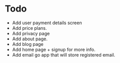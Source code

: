 Todo
=====
- Add user payment details screen
- Add price plans.
- Add privacy page
- Add about page.
- Add blog page
- Add home page + signup for more info.
- Add email go app that will store registered email.
